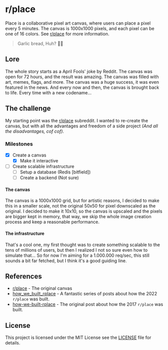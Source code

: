 # r/place

Place is a collaborative pixel art canvas, where users can place a pixel every 5 minutes. The canvas is 1000x1000 pixels, and each pixel can be one of 16 colors. See [r/place](https://www.reddit.com/r/place/) for more information.

> Garlic bread, Huh? 🥖🧄

## Lore

The whole story starts as a April Fools' joke by Reddit. The canvas was open for 72 hours, and the result was amazing. The canvas was filled with art, memes, flags, and more. The canvas was a huge success, it was even featured in the news. And every now and then, the canvas is brought back to life. Every time with a new codename...

## The challenge

My starting point was the [r/place](https://www.reddit.com/r/place/) subreddit. I wanted to re-create the canvas, but with all the advantages and freedom of a side project _(And all the disadvantages, cof cof)_.

### Milestones

- [x] Create a canvas
  - [x] Make it interactive
- [ ] Create scalable infrastructure
  - [ ] Setup a database (Redis [bitfield])
  - [ ] Create a backend (Not sure)

#### The canvas

The canvas is a 1000x1000 grid, but for artistic reasons, I decided to make this in a smaller scale, not the original 50x50 for pixel downscaled as the original. I decided to make it 10x10, so the canvas is upscaled and the pixels are bigger kept in memory, that way, we skip the whole image creation process and keep a reasonable performance.

#### The infrastructure

That's a cool one, my first thought was to create something scalable to the tens of millions of users, but then I realized I not so sure even how to simulate that... So for now I'm aiming for a 1.000.000 req/sec, this still sounds a bit far fetched, but I think it's a good guiding line.

## References

- [r/place](https://www.reddit.com/r/place/) - The original canvas
- [how_we_built_rplace](https://www.reddit.com/r/RedditEng/comments/vcyeqi/how_we_built_rplace/) - A fantastic series of posts about how the 2022 `r/place` was built.
- [how-we-built-rplace](https://www.redditinc.com/blog/how-we-built-rplace/) - The original post about how the 2017 `r/place` was built.

## License

This project is licensed under the MIT License see the [LICENSE](../LICENSE) file for details.

